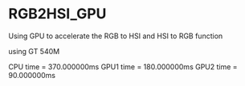 RGB2HSI_GPU
===========

Using GPU to accelerate the RGB to HSI and HSI to RGB function

using GT 540M

CPU  time = 370.000000ms
GPU1 time = 180.000000ms
GPU2 time = 90.000000ms
